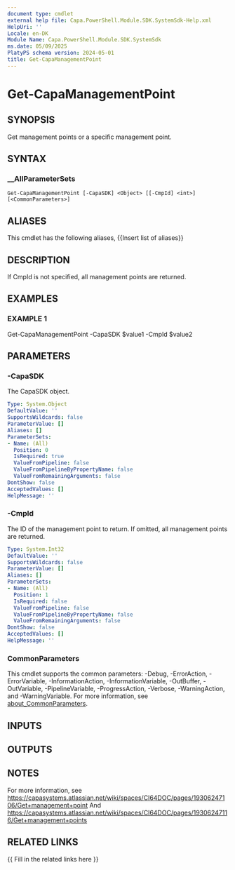 ```yaml
---
document type: cmdlet
external help file: Capa.PowerShell.Module.SDK.SystemSdk-Help.xml
HelpUri: ''
Locale: en-DK
Module Name: Capa.PowerShell.Module.SDK.SystemSdk
ms.date: 05/09/2025
PlatyPS schema version: 2024-05-01
title: Get-CapaManagementPoint
---
```


# Get-CapaManagementPoint

## SYNOPSIS

Get management points or a specific management point.

## SYNTAX

### __AllParameterSets

```
Get-CapaManagementPoint [-CapaSDK] <Object> [[-CmpId] <int>] [<CommonParameters>]
```

## ALIASES

This cmdlet has the following aliases,
  {{Insert list of aliases}}

## DESCRIPTION

If CmpId is not specified, all management points are returned.

## EXAMPLES

### EXAMPLE 1

Get-CapaManagementPoint -CapaSDK $value1 -CmpId $value2

## PARAMETERS

### -CapaSDK

The CapaSDK object.

```yaml
Type: System.Object
DefaultValue: ''
SupportsWildcards: false
ParameterValue: []
Aliases: []
ParameterSets:
- Name: (All)
  Position: 0
  IsRequired: true
  ValueFromPipeline: false
  ValueFromPipelineByPropertyName: false
  ValueFromRemainingArguments: false
DontShow: false
AcceptedValues: []
HelpMessage: ''
```

### -CmpId

The ID of the management point to return.
If omitted, all management points are returned.

```yaml
Type: System.Int32
DefaultValue: ''
SupportsWildcards: false
ParameterValue: []
Aliases: []
ParameterSets:
- Name: (All)
  Position: 1
  IsRequired: false
  ValueFromPipeline: false
  ValueFromPipelineByPropertyName: false
  ValueFromRemainingArguments: false
DontShow: false
AcceptedValues: []
HelpMessage: ''
```

### CommonParameters

This cmdlet supports the common parameters: -Debug, -ErrorAction, -ErrorVariable,
-InformationAction, -InformationVariable, -OutBuffer, -OutVariable, -PipelineVariable,
-ProgressAction, -Verbose, -WarningAction, and -WarningVariable. For more information, see
[about_CommonParameters](https://go.microsoft.com/fwlink/?LinkID=113216).

## INPUTS

## OUTPUTS

## NOTES

For more information, see https://capasystems.atlassian.net/wiki/spaces/CI64DOC/pages/19306247106/Get+management+point
And https://capasystems.atlassian.net/wiki/spaces/CI64DOC/pages/19306247116/Get+management+points


## RELATED LINKS

{{ Fill in the related links here }}

